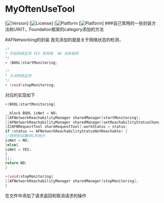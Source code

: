 # MyOftenUseTool
[![Version](https://img.shields.io/badge/pod-0.3.0-yellow.svg)]
[![License](https://img.shields.io/badge/License-MIT-blue.svg)]
[![Platform](https://img.shields.io/badge/Platform-iOS-orange.svg)
[![Platform](https://img.shields.io/badge/Build-Passed-green.svg)]
###自己常用的一些封装方法和UIKIT，Foundation框架的category添加的方法

#AFNetworking的封装
首先添加的就是关于网络状态的检测，

```objective-c
/*
* 开启网络监测 YES 有网络  NO 没有联网
*/
+ (BOOL)startMonitoring;

/*
* 关闭网络监测
*/
+ (void)stopMonitoring;

```
对应的实现如下
```objective-c
+(BOOL)startMonitoring{

__block BOOL isNet = NO;
[[AFNetworkReachabilityManager sharedManager]startMonitoring];
[[AFNetworkReachabilityManager sharedManager]setReachabilityStatusChangeBlock:^(AFNetworkReachabilityStatus status) {
[ZJAFNRequestTool shareRequestTool].workStatus = status;
if (status == AFNetworkReachabilityStatusNotReachable) {
//跳转到设置URL的地方
isNet = NO;
}else{
isNet = YES;
}
}];
return NO;
}

+(void)stopMonitoring{
[[AFNetworkReachabilityManager sharedManager]stopMonitoring];
}

```

在文件中添加了请求返回和取消请求的操作
